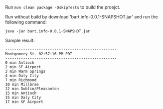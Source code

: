 Run ```mvn clean package -DskipTests``` to build the proejct.

Run without build by download 'bart.info-0.0.1-SNAPSHOT.jar' and run the following command:
```
java -jar bart.info-0.0.1-SNAPSHOT.jar
```

Sample result:
```
--------------------------------------------------
Montgomery St. 02:57:16 PM PDT
--------------------------------------------------
0 min Antioch
2 min SF Airport
3 min Warm Springs
4 min Daly City
7 min Richmond
10 min Millbrae
12 min Dublin/Pleasanton
15 min Antioch
15 min Daly City
17 min SF Airport
```
